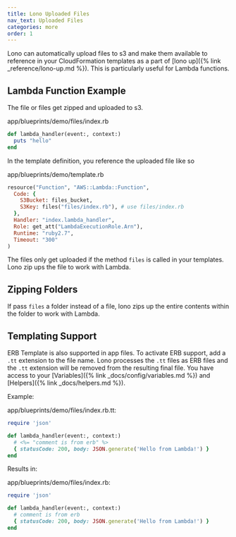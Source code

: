 ```yaml
---
title: Lono Uploaded Files
nav_text: Uploaded Files
categories: more
order: 1
---
```


Lono can automatically upload files to s3 and make them available to reference in your CloudFormation templates as a part of [lono up]({% link _reference/lono-up.md %}). This is particularly useful for Lambda functions.

## Lambda Function Example

The file or files get zipped and uploaded to s3.

app/blueprints/demo/files/index.rb

```ruby
def lambda_handler(event:, context:)
  puts "hello"
end
```

In the template definition, you reference the uploaded file like so

app/blueprints/demo/template.rb

```ruby
resource("Function", "AWS::Lambda::Function",
  Code: {
    S3Bucket: files_bucket,
    S3Key: files("files/index.rb"), # use files/index.rb
  },
  Handler: "index.lambda_handler",
  Role: get_att("LambdaExecutionRole.Arn"),
  Runtime: "ruby2.7",
  Timeout: "300"
)
```

The files only get uploaded if the method `files` is called in your templates. Lono zip ups the file to work with Lambda.

## Zipping Folders

If pass `files` a folder instead of a file, lono zips up the entire contents within the folder to work with Lambda.

## Templating Support

ERB Template is also supported in app files. To activate ERB support, add a `.tt` extension to the file name. Lono processes the `.tt` files as ERB files and the `.tt` extension will be removed from the resulting final file.  You have access to your [Variables]({% link _docs/config/variables.md %}) and [Helpers]({% link _docs/helpers.md %}).

Example:

app/blueprints/demo/files/index.rb.tt:

```ruby
require 'json'

def lambda_handler(event:, context:)
  # <%= "comment is from erb" %>
  { statusCode: 200, body: JSON.generate('Hello from Lambda!') }
end
```

Results in:

app/blueprints/demo/files/index.rb:

```ruby
require 'json'

def lambda_handler(event:, context:)
  # comment is from erb
  { statusCode: 200, body: JSON.generate('Hello from Lambda!') }
end
```


